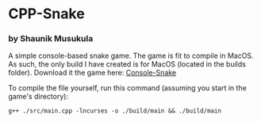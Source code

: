 # CPP-Snake
### by Shaunik Musukula

A simple console-based snake game. The game is fit to compile in MacOS. As such, the only build I have created is for MacOS (located in the builds folder).
Download it the game here: [Console-Snake](https://minhaskamal.github.io/DownGit/#/home?url=https://github.com/shaunikm/CPP-Snake/blob/main/build/main)

To compile the file yourself, run this command (assuming you start in the game's directory):
```
g++ ./src/main.cpp -lncurses -o ./build/main && ./build/main
```

